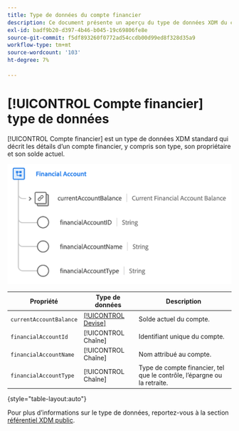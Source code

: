 ```yaml
---
title: Type de données du compte financier
description: Ce document présente un aperçu du type de données XDM du compte financier.
exl-id: badf9b20-d397-4b46-b045-19c69806fe8e
source-git-commit: f5df893260f0772ad54ccdb00d99ed8f328d35a9
workflow-type: tm+mt
source-wordcount: '103'
ht-degree: 7%

---
```


# [!UICONTROL Compte financier] type de données

[!UICONTROL Compte financier] est un type de données XDM standard qui décrit les détails d’un compte financier, y compris son type, son propriétaire et son solde actuel.

![](../images/data-types/financial-account.png)

| Propriété | Type de données | Description |
| --- | --- | --- |
| `currentAccountBalance` | [[!UICONTROL Devise]](./currency.md) | Solde actuel du compte. |
| `financialAccountId` | [!UICONTROL Chaîne] | Identifiant unique du compte. |
| `financialAccountName` | [!UICONTROL Chaîne] | Nom attribué au compte. |
| `financialAccountType` | [!UICONTROL Chaîne] | Type de compte financier, tel que le contrôle, l’épargne ou la retraite. |

{style="table-layout:auto"}

Pour plus d’informations sur le type de données, reportez-vous à la section [référentiel XDM public](https://github.com/adobe/xdm/blob/master/docs/reference/datatypes/financial-account.schema.json).
